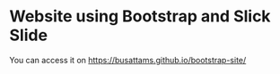 # Website using Bootstrap and Slick Slide
You can access it on https://busattams.github.io/bootstrap-site/
